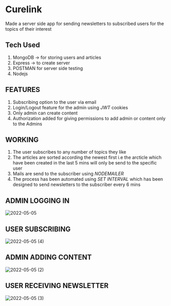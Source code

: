 # Curelink

Made a server side app for sending newsletters to subscribed users for the topics of their interest


## Tech Used
 1) MongoDB -> for storing users and articles
 2) Express -> to create server
 3) POSTMAN for server side testing
 4) Nodejs

## FEATURES
 1) Subscribing option to the user via email
 2) Login/Logout feature for the admin using *JWT* cookies
 3) Only admin can create content
 4) Authorization added for giving permissions to add admin or content only to the Admins

## WORKING 
 1) The user subscribes to any number of topics they like
 2) The articles are sorted according the newest first i.e the arcticle which have been created in the last 5 mins will only be send to the specific user
 3) Mails are send to the subscriber using *NODEMAILER*
 4) The process has been automated using *SET INTERVAL* which has been designed to send newsletters to the subscriber every 6 mins


## ADMIN LOGGING IN 
![2022-05-05](https://user-images.githubusercontent.com/56127597/166907311-485bd110-61c0-472c-a346-a385419675d6.png)


## USER SUBSCRIBING
![2022-05-05 (4)](https://user-images.githubusercontent.com/56127597/166910575-41d391b5-a64f-4e78-95a7-fa9bc0f6b0aa.png)

## ADMIN ADDING CONTENT 
![2022-05-05 (2)](https://user-images.githubusercontent.com/56127597/166910276-f2d5e4c3-45f5-42a0-9881-5a2acdb22e59.png)



## USER RECEIVING NEWSLETTER 
![2022-05-05 (3)](https://user-images.githubusercontent.com/56127597/166910398-74875042-2fea-42ab-bdf9-9853faaaef1d.png)



 
